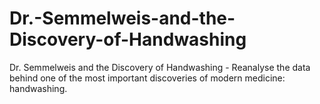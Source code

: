 # Dr.-Semmelweis-and-the-Discovery-of-Handwashing
Dr. Semmelweis and the Discovery of Handwashing - Reanalyse the data behind one of the most important discoveries of modern medicine: handwashing.
